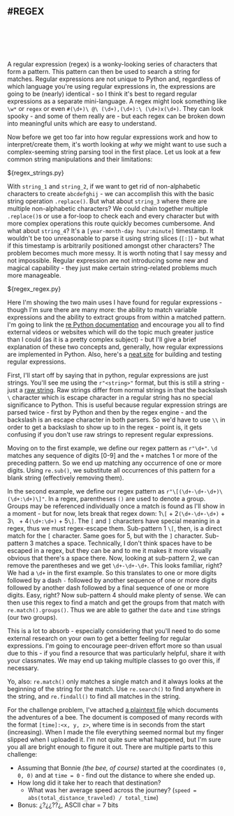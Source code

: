 #REGEX
---
<br>
<br>
<br>
<br>

A regular expression (regex) is a wonky-looking series of characters that form a pattern. This pattern can then be used to search a string for matches. Regular expressions are not unique to Python and, regardless of which language you're using regular expressions in, the expressions are going to be (nearly) identical - so I think it's best to regard regular expressions as a separate mini-language. A regex might look something like `\w*` or `regex` or even `#(\d+)\ @\ (\d+),(\d+):\ (\d+)x(\d+)`. They can look spooky - and some of them really are - but each regex can be broken down into meaningful units which are easy to understand.

Now before we get too far into how regular expressions work and how to interpret/create them, it's worth looking at *why* we might want to use such a complex-seeming string parsing tool in the first place. Let us look at a few common string manipulations and their limitations:

${regex_strings.py}

With `string_1` and `string_2`, if we want to get rid of non-alphabetic characters to create `abcdefghij` - we can accomplish this with the basic string operation `.replace()`. But what about `string_3` where there are multiple non-alphabetic characters? We could chain together multiple `.replace()`s or use a for-loop to check each and every character but with more complex operations this route quickly becomes cumbersome. And what about `string_4`? It's a `[year-month-day hour:minute]` timestamp. It wouldn't be too unreasonable to parse it using string slices (`[:]`) - but what if this timestamp is arbitrarily positioned amongst other characters? The problem becomes much more messy. It is worth noting that I say messy and not impossible. Regular expression are not introducing some new and magical capability - they just make certain string-related problems much more manageable.

${regex_regex.py}

Here I'm showing the two main uses I have found for regular expressions - though I'm sure there are many more: the ability to match variable expressions and the ability to extract groups from within a matched pattern. I'm going to link the [re Python documentation](https://docs.python.org/3/library/re.html) and encourage you all to find external videos or websites which will do the topic much greater justice than I could (as it is a pretty complex subject) - but I'll give a brief explanation of these two concepts and, generally, how regular expressions are implemented in Python. Also, here's a [neat site](https://regex101.com/) for building and testing regular expressions.

First, I'll start off by saying that in python, regular expressions are just strings. You'll see me using the `r"<string>"` format, but this is still a string - just a [raw string](https://docs.python.org/3.7/reference/lexical_analysis.html#string-and-bytes-literals). Raw strings differ from normal strings in that the backslash `\` character which is escape character in a regular string has no special significance to Python. This is useful because regular expression strings are parsed twice - first by Python and then by the regex engine - and the backslash is an escape character in both parsers. So we'd have to use `\\` in order to get a backslash to show up to in the regex - point is, it gets confusing if you don't use raw strings to represent regular expressions.

Moving on to the first example, we define our regex pattern as `r"\d+"`. `\d` matches any sequence of digits [0-9] and the `+` matches 1 or more of the preceding pattern. So we end up matching any occurrence of one or more digits. Using `re.sub()`, we substitute all occurrences of this pattern for a blank string (effectively removing them).

In the second example, we define our regex pattern as `r"\[(\d+-\d+-\d+)\ (\d+:\d+)\]"`. In a regex, parentheses `()` are used to denote a group. Groups may be referenced individually once a match is found as I'll show in a moment - but for now, lets break that regex down: 1`\[` + 2`(\d+-\d+-\d+)` + 3`\ ` + 4`(\d+:\d+)` + 5`\]`. The `[` and `]` characters have special meaning in a regex, thus we must regex-escape them. Sub-pattern 1 `\[`, then, is a direct match for the `[` character. Same goes for 5, but with the `]` character. Sub-pattern 3 matches a space. Technically, I don't think spaces have to be escaped in a regex, but they can be and to me it makes it more visually obvious that there's a space there. Now, looking at sub-pattern 2, we can remove the parentheses and we get `\d+-\d+-\d+`. This looks familiar, right? We had a `\d+` in the first example. So this translates to one or more digits followed by a dash `-` followed by another sequence of one or more digits followed by another dash followed by a final sequence of one or more digits. Easy, right? Now sub-pattern 4 should make plenty of sense. We can then use this regex to find a match and get the groups from that match with `re.match().groups()`. Thus we are able to gather the `date` and `time` strings (our two groups).

This is a lot to absorb - especially considering that you'll need to do some external research on your own to get a better feeling for regular expressions. I'm going to encourage peer-driven effort more so than usual due to this - if you find a resource that was particularly helpful, share it with your classmates. We may end up taking multiple classes to go over this, if necessary.

<div class="alert">Yo, also: <code>re.match()</code> only matches a single match and it always looks at the beginning of the string for the match. Use <code>re.search()</code> to find anywhere in the string, and <code>re.findall()</code> to find all matches in the string.</div>

For the challenge problem, I've attached <a href="./assets/bonnie.txt" download>a plaintext file</a> which documents the adventures of a bee. The document is composed of many records with the format `[time]:<x, y, z>`, where time is in seconds from the start (increasing). When I made the file everything seemed normal but my finger slipped when I uploaded it. I'm not quite sure what happened, but I'm sure you all are bright enough to figure it out. There are multiple parts to this challenge:

- Assuming that Bonnie *(the bee, of course)* started at the coordinates `(0, 0, 0)` and at `time = 0` - find out the distance to where she ended up.
- How long did it take her to reach that destination?  
	- What was her average speed across the journey? (`speed = abs(total_distance_traveled) / total_time`)
- Bonus: ¿?¿¿??¿,   ASCII char = 7 bits


<div class='footer'></div>
